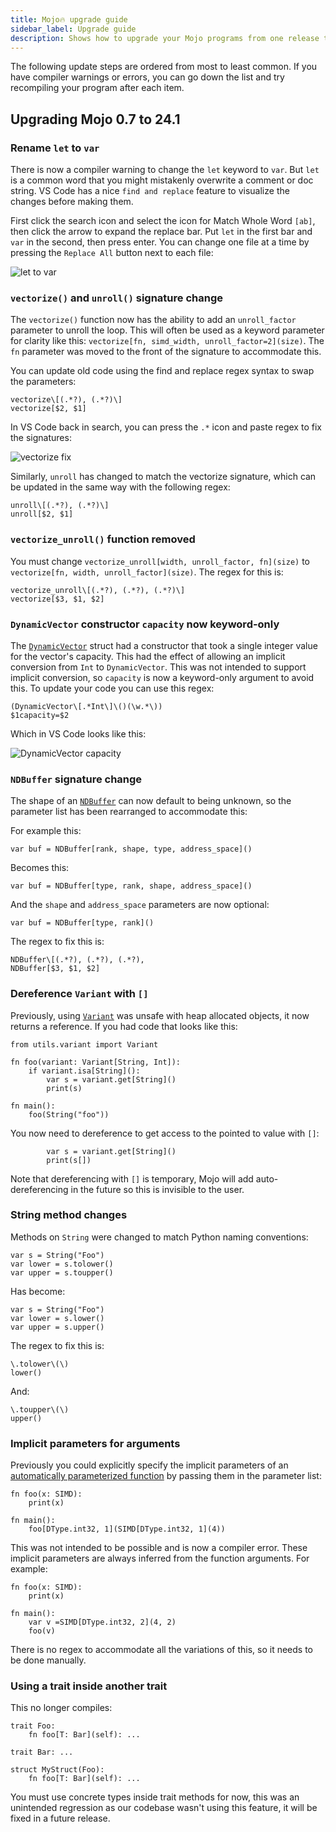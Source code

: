 ```yaml
---
title: Mojo🔥 upgrade guide
sidebar_label: Upgrade guide
description: Shows how to upgrade your Mojo programs from one release to the next.
---
```


The following update steps are ordered from most to least common. If you have
compiler warnings or errors, you can go down the list and try recompiling your
program after each item.

## Upgrading Mojo 0.7 to 24.1

### Rename `let` to `var`

There is now a compiler warning to change the `let` keyword to `var`. But `let`
is a common word that you might mistakenly overwrite a comment or doc string. VS
Code has a nice `find and replace` feature to visualize the changes before
making them.

First click the search icon and select the icon for Match Whole Word `[ab]`,
then click the arrow to expand the replace bar. Put `let` in the first bar and
`var` in the second, then press enter. You can change one file at a time by
pressing the `Replace All` button next to each file:

![let to var](./images/let-to-var.png)

### `vectorize()` and `unroll()` signature change

The `vectorize()` function now has the ability to add an `unroll_factor`
parameter to unroll the loop. This will often be used as a keyword parameter for
clarity like this: `vectorize[fn, simd_width, unroll_factor=2](size)`. The `fn`
parameter was moved to the front of the signature to accommodate this.

You can update old code using the find and replace regex syntax to swap the
parameters:

```re
vectorize\[(.*?), (.*?)\]
vectorize[$2, $1]
```

In VS Code back in search, you can press the `.*` icon and paste regex to fix
the signatures:

![vectorize fix](./images/vectorize-fix.png)

Similarly, `unroll` has changed to match the vectorize signature, which can be
updated in the same way with the following regex:

```re
unroll\[(.*?), (.*?)\]
unroll[$2, $1]
```

### `vectorize_unroll()` function removed

You must change `vectorize_unroll[width, unroll_factor, fn](size)` to
`vectorize[fn, width, unroll_factor](size)`. The regex for this is:

```re
vectorize_unroll\[(.*?), (.*?), (.*?)\]
vectorize[$3, $1, $2]
```

### `DynamicVector` constructor  `capacity` now keyword-only

The [`DynamicVector`](/mojo/stdlib/collections/list#list) struct had
a constructor that took a single integer value for the vector's capacity. This
had the effect of allowing an implicit conversion from `Int` to `DynamicVector`.
This was not intended to support implicit conversion, so `capacity` is now a
keyword-only argument to avoid this. To update your code you can use this regex:

```re
(DynamicVector\[.*Int\]\()(\w.*\))
$1capacity=$2
```

Which in VS Code looks like this:

![DynamicVector capacity](./images/dynamic-vector-capacity.png)

### `NDBuffer` signature change

The shape of an
[`NDBuffer`](/mojo/stdlib/buffer/buffer#ndbuffer) can
now default to being unknown, so the parameter list has been rearranged to
accommodate this:

For example this:

```mojo
var buf = NDBuffer[rank, shape, type, address_space]()
```

Becomes this:

```mojo
var buf = NDBuffer[type, rank, shape, address_space]()
```

And the `shape` and `address_space` parameters are now optional:

```mojo
var buf = NDBuffer[type, rank]()
```

The regex to fix this is:

```re
NDBuffer\[(.*?), (.*?), (.*?),
NDBuffer[$3, $1, $2]
```

### Dereference `Variant` with `[]`

Previously, using [`Variant`](/mojo/stdlib/utils/variant#variant)
was unsafe with heap allocated objects, it now
returns a reference. If you had code that looks like this:

```mojo
from utils.variant import Variant

fn foo(variant: Variant[String, Int]):
    if variant.isa[String]():
        var s = variant.get[String]()
        print(s)

fn main():
    foo(String("foo"))
```

You now need to dereference to get access to the pointed to value with `[]`:

```mojo
        var s = variant.get[String]()
        print(s[])
```

Note that dereferencing with `[]` is temporary, Mojo will add auto-dereferencing
in the future so this is invisible to the user.

### String method changes

Methods on `String` were changed to match Python naming conventions:

```mojo
var s = String("Foo")
var lower = s.tolower()
var upper = s.toupper()
```

Has become:

```mojo
var s = String("Foo")
var lower = s.lower()
var upper = s.upper()
```

The regex to fix this is:

```re
\.tolower\(\)
lower()
```

And:

```re
\.toupper\(\)
upper()
```

### Implicit parameters for arguments

Previously you could explicitly specify the implicit  parameters of an
[automatically parameterized function](/mojo/manual/parameters/#automatic-parameterization-of-functions)
by passing them in the parameter list:

```mojo
fn foo(x: SIMD):
    print(x)

fn main():
    foo[DType.int32, 1](SIMD[DType.int32, 1](4))
```

This was not intended to be possible and is now a compiler error. These implicit
parameters are always inferred from the function arguments. For example:

```mojo
fn foo(x: SIMD):
    print(x)

fn main():
    var v =SIMD[DType.int32, 2](4, 2)
    foo(v)
```

There is no regex to accommodate all the variations of this, so it needs to be
done manually.

### Using a trait inside another trait

This no longer compiles:

```mojo
trait Foo:
    fn foo[T: Bar](self): ...

trait Bar: ...

struct MyStruct(Foo):
    fn foo[T: Bar](self): ...
```

You must use concrete types inside trait methods for now, this was an unintended
regression as our codebase wasn't using this feature, it will be fixed in a
future release.
